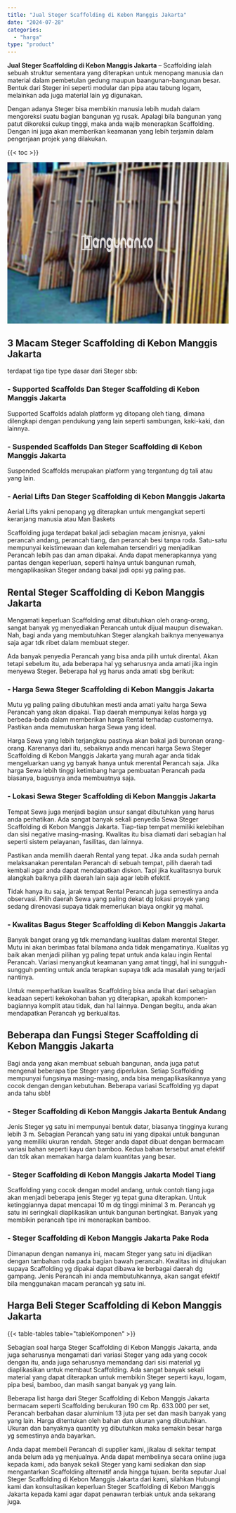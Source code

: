 ```yaml
---
title: "Jual Steger Scaffolding di Kebon Manggis Jakarta"
date: "2024-07-28"
categories: 
  - "harga"
type: "product"
---
```


**Jual Steger Scaffolding di Kebon Manggis Jakarta** – Scaffolding ialah sebuah struktur sementara yang diterapkan untuk menopang manusia dan material dalam pembetulan gedung maupun baangunan-bangunan besar. Bentuk dari Steger ini seperti modular dan pipa atau tabung logam, melainkan ada juga material lain yg digunakan.

Dengan adanya Steger bisa membikin manusia lebih mudah dalam mengoreksi suatu bagian bangunan yg rusak. Apalagi bila bangunan yang patut dikoreksi cukup tinggi, maka anda wajib menerapkan Scaffolding. Dengan ini juga akan memberikan keamanan yang lebih terjamin dalam pengerjaan projek yang dilakukan.

{{< toc >}}

![Jual Steger Scaffolding di Kebon Manggis Jakarta](/images/sewa-scaffolding-steger-14.png)

## 3 Macam Steger Scaffolding di Kebon Manggis Jakarta

terdapat tiga tipe type dasar dari Steger sbb:

### \- Supported Scaffolds Dan Steger Scaffolding di Kebon Manggis Jakarta

Supported Scaffolds adalah platform yg ditopang oleh tiang, dimana dilengkapi dengan pendukung yang lain seperti sambungan, kaki-kaki, dan lainnya.

### \- Suspended Scaffolds Dan Steger Scaffolding di Kebon Manggis Jakarta

Suspended Scaffolds merupakan platform yang tergantung dg tali atau yang lain.

### \- Aerial Lifts Dan Steger Scaffolding di Kebon Manggis Jakarta

Aerial Lifts yakni penopang yg diterapkan untuk mengangkat seperti keranjang manusia atau Man Baskets

Scaffolding juga terdapat bakal jadi sebagian macam jenisnya, yakni perancah andang, perancah tiang, dan perancah besi tanpa roda. Satu-satu mempunyai keistimewaan dan kelemahan tersendiri yg menjadikan Perancah lebih pas dan aman dipakai. Anda dapat menerapkannya yang pantas dengan keperluan, seperti halnya untuk bangunan rumah, mengaplikasikan Steger andang bakal jadi opsi yg paling pas.

## Rental Steger Scaffolding di Kebon Manggis Jakarta

Mengamati keperluan Scaffolding amat dibutuhkan oleh orang-orang, sangat banyak yg menyediakan Perancah untuk dijual maupun disewakan. Nah, bagi anda yang membutuhkan Steger alangkah baiknya menyewanya saja agar tdk ribet dalam membuat steger.

Ada banyak penyedia Perancah yang bisa anda pilih untuk dirental. Akan tetapi sebelum itu, ada beberapa hal yg seharusnya anda amati jika ingin menyewa Steger. Beberapa hal yg harus anda amati sbg berikut:

### \- Harga Sewa Steger Scaffolding di Kebon Manggis Jakarta

Mutu yg paling paling dibutuhkan mesti anda amati yaitu harga Sewa Perancah yang akan dipakai. Tiap daerah mempunyai kelas harga yg berbeda-beda dalam memberikan harga Rental terhadap customernya. Pastikan anda memutuskan harga Sewa yang ideal.

Harga Sewa yang lebih terjangkau pastinya akan bakal jadi buronan orang-orang. Karenanya dari itu, sebaiknya anda mencari harga Sewa Steger Scaffolding di Kebon Manggis Jakarta yang murah agar anda tidak mengeluarkan uang yg banyak hanya untuk merental Perancah saja. Jika harga Sewa lebih tinggi ketimbang harga pembuatan Perancah pada biasanya, bagusnya anda membuatnya saja.

### \- Lokasi Sewa Steger Scaffolding di Kebon Manggis Jakarta

Tempat Sewa juga menjadi bagian unsur sangat dibutuhkan yang harus anda perhatikan. Ada sangat banyak sekali penyedia Sewa Steger Scaffolding di Kebon Manggis Jakarta. Tiap-tiap tempat memiliki kelebihan dan sisi negative masing-masing. Kwalitas itu bisa diamati dari sebagian hal seperti sistem pelayanan, fasilitas, dan lainnya.

Pastikan anda memilih daerah Rental yang tepat. Jika anda sudah pernah melaksanakan perentalan Perancah di sebuah tempat, pilih daerah tadi kembali agar anda dapat mendapatkan diskon. Tapi jika kualitasnya buruk alangkah baiknya pilih daerah lain saja agar lebih efektif.

Tidak hanya itu saja, jarak tempat Rental Perancah juga semestinya anda observasi. Pilih daerah Sewa yang paling dekat dg lokasi proyek yang sedang direnovasi supaya tidak memerlukan biaya ongkir yg mahal.

### \- Kwalitas Bagus Steger Scaffolding di Kebon Manggis Jakarta

Banyak banget orang yg tdk memandang kualitas dalam merental Steger. Mutu ini akan berimbas fatal bilamana anda tidak mengamatinya. Kualitas yg baik akan menjadi pilihan yg paling tepat untuk anda kalau ingin Rental Perancah. Variasi menyangkut keamanan yang amat tinggi, hal ini sungguh-sungguh penting untuk anda terapkan supaya tdk ada masalah yang terjadi nantinya.

Untuk memperhatikan kwalitas Scaffolding bisa anda lihat dari sebagian keadaan seperti kekokohan bahan yg diterapkan, apakah komponen-bagiannya komplit atau tidak, dan hal lainnya. Dengan begitu, anda akan mendapatkan Perancah yg berkualitas.

## Beberapa dan Fungsi Steger Scaffolding di Kebon Manggis Jakarta

Bagi anda yang akan membuat sebuah bangunan, anda juga patut mengenal beberapa tipe Steger yang diperlukan. Setiap Scaffolding mempunyai fungsinya masing-masing, anda bisa mengaplikasikannya yang cocok dengan dengan kebutuhan. Beberapa variasi Scaffolding yg dapat anda tahu sbb!

### \- Steger Scaffolding di Kebon Manggis Jakarta Bentuk Andang

Jenis Steger yg satu ini mempunyai bentuk datar, biasanya tingginya kurang lebih 3 m. Sebagian Perancah yang satu ini yang dipakai untuk bangunan yang memiliki ukuran rendah. Steger anda dapat dibuat dengan bermacam variasi bahan seperti kayu dan bamboo. Kedua bahan tersebut amat efektif dan tdk akan memakan harga dalam kuantitas yang besar.

### \- Steger Scaffolding di Kebon Manggis Jakarta Model Tiang

Scaffolding yang cocok dengan model andang, untuk contoh tiang juga akan menjadi beberapa jenis Steger yg tepat guna diterapkan. Untuk ketinggiannya dapat mencapai 10 m dg tinggi minimal 3 m. Perancah yg satu ini seringkali diaplikasikan untuk bangunan bertingkat. Banyak yang membikin perancah tipe ini menerapkan bamboo.

### \- Steger Scaffolding di Kebon Manggis Jakarta Pake Roda

Dimanapun dengan namanya ini, macam Steger yang satu ini dijadikan dengan tambahan roda pada bagian bawah perancah. Kwalitas ini ditujukan supaya Scaffolding yg dipakai dapat dibawa ke berbagai daerah dg gampang. Jenis Perancah ini anda membutuhkannya, akan sangat efektif bila menggunakan macam perancah yg satu ini.

## Harga Beli Steger Scaffolding di Kebon Manggis Jakarta

{{< table-tables table="tableKomponen" >}}

Sebagian soal harga Steger Scaffolding di Kebon Manggis Jakarta, anda juga seharusnya mengamati dari variasi Steger yang ada yang cocok dengan itu, anda juga seharusnya memandang dari sisi material yg diaplikasikan untuk membaut Scaffolding. Ada sangat banyak sekali material yang dapat diterapkan untuk membikin Steger seperti kayu, logam, pipa besi, bamboo, dan masih sangat banyak yg yang lain.

Beberapa list harga dari Steger Scaffolding di Kebon Manggis Jakarta bermacam seperti Scaffolding berukuran 190 cm Rp. 633.000 per set, Perancah berbahan dasar aluminium 13 juta per set dan masih banyak yang yang lain. Harga ditentukan oleh bahan dan ukuran yang dibutuhkan. Ukuran dan banyaknya quantity yg dibutuhkan maka semakin besar harga yg semestinya anda bayarkan.

Anda dapat membeli Perancah di supplier kami, jikalau di sekitar tempat anda belum ada yg menjualnya. Anda dapat membelinya secara online juga kepada kami, ada banyak sekali Steger yang kami sediakan dan siap mengantarkan Scaffolding alternatif anda hingga tujuan. berita seputar Jual Steger Scaffolding di Kebon Manggis Jakarta dari kami, silahkan Hubungi kami dan konsultasikan keperluan Steger Scaffolding di Kebon Manggis Jakarta kepada kami agar dapat penawran terbiak untuk anda sekarang juga.
